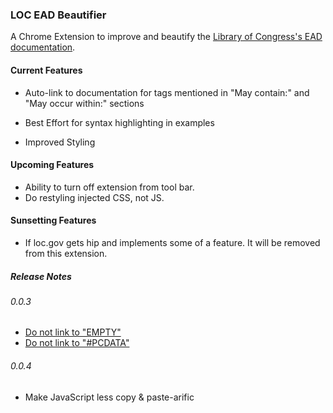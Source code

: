 ### LOC EAD Beautifier

A Chrome Extension to improve and beautify the [Library of Congress's
EAD documentation](http://www.loc.gov/ead/tglib/elements/author.html).

#### Current Features

* Auto-link to documentation for tags mentioned in "May contain:" and "May occur within:" sections

* Best Effort for syntax highlighting in examples

* Improved Styling

#### Upcoming Features

* Ability to turn off extension from tool bar.
* Do restyling injected CSS, not JS.

#### Sunsetting Features

* If loc.gov gets hip and implements some of a feature. It will be removed from this extension.

##### Release Notes

###### 0.0.3

* [Do not link to "EMPTY"](https://github.com/nodanaonlyzuul/loc-ead-beautifier/issues/2)
* [Do not link to "#PCDATA"](https://github.com/nodanaonlyzuul/loc-ead-beautifier/issues/1)

###### 0.0.4

* Make JavaScript less copy & paste-arific
